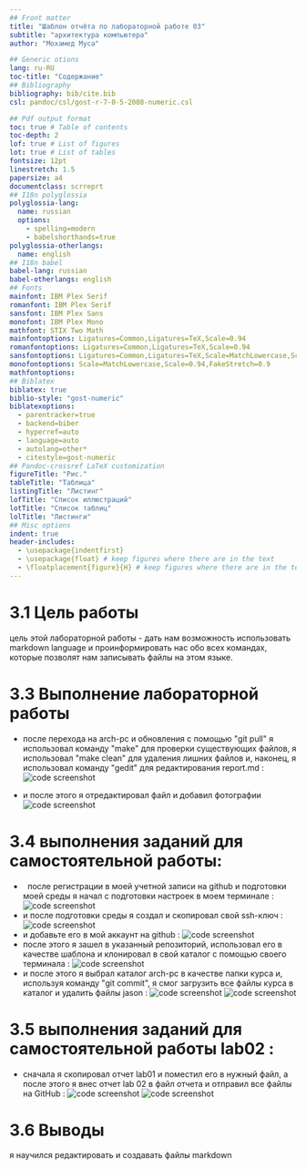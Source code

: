 ```yaml
---
## Front matter
title: "Шаблон отчёта по лабораторной работе 03"
subtitle: "архитектура компьютерa"
author: "Мохамед Муса"

## Generic otions
lang: ru-RU
toc-title: "Содержание"
## Bibliography
bibliography: bib/cite.bib
csl: pandoc/csl/gost-r-7-0-5-2008-numeric.csl

## Pdf output format
toc: true # Table of contents
toc-depth: 2
lof: true # List of figures
lot: true # List of tables
fontsize: 12pt
linestretch: 1.5
papersize: a4
documentclass: scrreprt
## I18n polyglossia
polyglossia-lang:
  name: russian
  options:
	- spelling=modern
	- babelshorthands=true
polyglossia-otherlangs:
  name: english
## I18n babel
babel-lang: russian
babel-otherlangs: english
## Fonts
mainfont: IBM Plex Serif
romanfont: IBM Plex Serif
sansfont: IBM Plex Sans
monofont: IBM Plex Mono
mathfont: STIX Two Math
mainfontoptions: Ligatures=Common,Ligatures=TeX,Scale=0.94
romanfontoptions: Ligatures=Common,Ligatures=TeX,Scale=0.94
sansfontoptions: Ligatures=Common,Ligatures=TeX,Scale=MatchLowercase,Scale=0.94
monofontoptions: Scale=MatchLowercase,Scale=0.94,FakeStretch=0.9
mathfontoptions:
## Biblatex
biblatex: true
biblio-style: "gost-numeric"
biblatexoptions:
  - parentracker=true
  - backend=biber
  - hyperref=auto
  - language=auto
  - autolang=other*
  - citestyle=gost-numeric
## Pandoc-crossref LaTeX customization
figureTitle: "Рис."
tableTitle: "Таблица"
listingTitle: "Листинг"
lofTitle: "Список иллюстраций"
lotTitle: "Список таблиц"
lolTitle: "Листинги"
## Misc options
indent: true
header-includes:
  - \usepackage{indentfirst}
  - \usepackage{float} # keep figures where there are in the text
  - \floatplacement{figure}{H} # keep figures where there are in the text
---
```


#  3.1 Цель работы

цель этой лабораторной работы - дать нам возможность использовать markdown language и проинформировать нас обо всех командах, которые позволят нам записывать файлы на этом языке.

#  3.3 Выполнение лабораторной работы

- после перехода на arch-pc и обновления с помощью "git pull" я использовал команду "make" для проверки существующих файлов, я использовал "make clean" для удаления лишних файлов и, наконец, я использовал команду "gedit" для редактирования report.md :
![code screenshot](hh.jpg)

- и после этого я отредактировал файл и добавил фотографии
![code screenshot](oo.jpg)

#  3.4 выполнения заданий для самостоятельной работы:

-   после регистрации в моей учетной записи на github и подготовки моей среды я начал с подготовки настроек в моем терминале :
![code screenshot](git_settings.jpg)
- и после подготовки среды я создал и скопировал свой ssh-ключ :
![code screenshot](save_key.jpg)
- и добавьте его в мой аккаунт на github :
![code screenshot](add_key.jpg)
- после этого я зашел в указанный репозиторий, использовал его в качестве шаблона и клонировал в свой каталог с помощью своего терминала :
![code screenshot](clone_repository.jpg)
-  и после этого я выбрал каталог arch-pc в качестве папки курса и, используя команду "git commit", я смог загрузить все файлы курса в каталог и удалить файлы jason :
![code screenshot](make_course.jpg)
![code screenshot](git_commit.jpg)
# 3.5 выполнения заданий для самостоятельной работы lab02 :

- сначала я скопировал отчет lab01 и поместил его в нужный файл, а после этого я внес отчет lab 02 в файл отчета и отправил все файлы на GitHub :
![code screenshot](report_file.jpg)
![code screenshot](the_report.jpg)
# 3.6 Выводы

я научился редактировать и создавать файлы markdown

